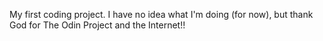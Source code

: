 My first coding project. I have no idea what I'm doing (for now), but thank God for The Odin Project and the Internet!!
